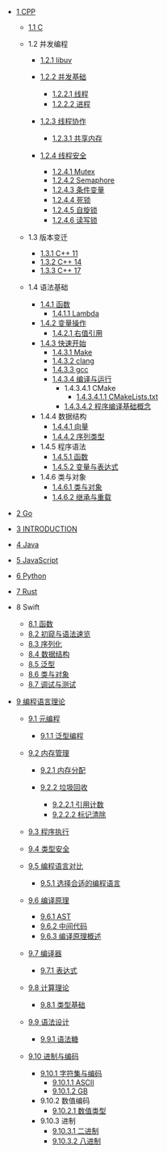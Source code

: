   - [1 CPP](/CPP/README.md)
    - [1.1 C](/CPP/C/README.md)
      
    - 1.2 并发编程
      - [1.2.1 libuv](/CPP/并发编程/libuv/README.md)
        
      - [1.2.2 并发基础](/CPP/并发编程/并发基础/README.md)
        - [1.2.2.1 线程](/CPP/并发编程/并发基础/线程.md)
        - [1.2.2.2 进程](/CPP/并发编程/并发基础/进程.md)
      - [1.2.3 线程协作](/CPP/并发编程/线程协作/README.md)
        - [1.2.3.1 共享内存](/CPP/并发编程/线程协作/共享内存.md)
      - [1.2.4 线程安全](/CPP/并发编程/线程安全/README.md)
        - [1.2.4.1 Mutex](/CPP/并发编程/线程安全/Mutex.md)
        - [1.2.4.2 Semaphore](/CPP/并发编程/线程安全/Semaphore.md)
        - [1.2.4.3 条件变量](/CPP/并发编程/线程安全/条件变量.md)
        - [1.2.4.4 死锁](/CPP/并发编程/线程安全/死锁.md)
        - [1.2.4.5 自旋锁](/CPP/并发编程/线程安全/自旋锁.md)
        - [1.2.4.6 读写锁](/CPP/并发编程/线程安全/读写锁.md)
    - 1.3 版本变迁
      - [1.3.1 C++ 11](/CPP/版本变迁/C++%2011.md)
      - [1.3.2 C++ 14](/CPP/版本变迁/C++%2014.md)
      - [1.3.3 C++ 17](/CPP/版本变迁/C++%2017.md)
    - 1.4 语法基础
      - [1.4.1 函数](/CPP/语法基础/函数/README.md)
        - [1.4.1.1 Lambda](/CPP/语法基础/函数/Lambda.md)
      - [1.4.2 变量操作](/CPP/语法基础/变量操作/README.md)
        - [1.4.2.1 右值引用](/CPP/语法基础/变量操作/右值引用.md)
      - [1.4.3 快速开始](/CPP/语法基础/快速开始/README.md)
        - [1.4.3.1 Make](/CPP/语法基础/快速开始/Make.md)
        - [1.4.3.2 clang](/CPP/语法基础/快速开始/clang.md)
        - [1.4.3.3 gcc](/CPP/语法基础/快速开始/gcc.md)
        - [1.4.3.4 编译与运行](/CPP/语法基础/快速开始/编译与运行/README.md)
          - 1.4.3.4.1 CMake
            - [1.4.3.4.1.1 CMakeLists.txt](/CPP/语法基础/快速开始/编译与运行/CMake/CMakeLists.txt.md)
          - [1.4.3.4.2 程序编译基础概念](/CPP/语法基础/快速开始/编译与运行/程序编译基础概念.md)
      - 1.4.4 数据结构
        - [1.4.4.1 向量](/CPP/语法基础/数据结构/向量.md)
        - [1.4.4.2 序列类型](/CPP/语法基础/数据结构/序列类型.md)
      - 1.4.5 程序语法
        - [1.4.5.1 函数](/CPP/语法基础/程序语法/函数.md)
        - [1.4.5.2 变量与表达式](/CPP/语法基础/程序语法/变量与表达式.md)
      - 1.4.6 类与对象
        - [1.4.6.1 类与对象](/CPP/语法基础/类与对象/类与对象.md)
        - [1.4.6.2 继承与重载](/CPP/语法基础/类与对象/继承与重载.md)
  - [2 Go](/Go/README.md)
    
  - [3 INTRODUCTION](/INTRODUCTION.md)
  - [4 Java](/Java/README.md)
    
  - [5 JavaScript](/JavaScript/README.md)
    
  - [6 Python](/Python/README.md)
    
  - [7 Rust](/Rust/README.md)
    
  - 8 Swift
    - [8.1 函数](/Swift/函数.md)
    - [8.2 初窥与语法速览](/Swift/初窥与语法速览.md)
    - [8.3 序列化](/Swift/序列化.md)
    - [8.4 数据结构](/Swift/数据结构.md)
    - [8.5 泛型](/Swift/泛型.md)
    - [8.6 类与对象](/Swift/类与对象.md)
    - [8.7 调试与测试](/Swift/调试与测试.md)
  - [9 编程语言理论](/编程语言理论/README.md)
    - [9.1 元编程](/编程语言理论/元编程/README.md)
      - [9.1.1 泛型编程](/编程语言理论/元编程/泛型编程.md)
    - [9.2 内存管理](/编程语言理论/内存管理/README.md)
      - [9.2.1 内存分配](/编程语言理论/内存管理/内存分配/README.md)
        
      - [9.2.2 垃圾回收](/编程语言理论/内存管理/垃圾回收/README.md)
        - [9.2.2.1 引用计数](/编程语言理论/内存管理/垃圾回收/引用计数.md)
        - [9.2.2.2 标记清除](/编程语言理论/内存管理/垃圾回收/标记清除.md)
    - [9.3 程序执行](/编程语言理论/程序执行/README.md)
      
    - [9.4 类型安全](/编程语言理论/类型安全/README.md)
      
    - [9.5 编程语言对比](/编程语言理论/编程语言对比/README.md)
      - [9.5.1 选择合适的编程语言](/编程语言理论/编程语言对比/选择合适的编程语言.md)
    - [9.6 编译原理](/编程语言理论/编译原理/README.md)
      - [9.6.1 AST](/编程语言理论/编译原理/AST.md)
      - [9.6.2 中间代码](/编程语言理论/编译原理/中间代码.md)
      - [9.6.3 编译原理概述](/编程语言理论/编译原理/编译原理概述.md)
    - [9.7 编译器](/编程语言理论/编译器/README.md)
      - [9.7.1 表达式](/编程语言理论/编译器/表达式.md)
    - [9.8 计算理论](/编程语言理论/计算理论/README.md)
      - [9.8.1 类型基础](/编程语言理论/计算理论/类型基础.md)
    - [9.9 语法设计](/编程语言理论/语法设计/README.md)
      - [9.9.1 语法糖](/编程语言理论/语法设计/语法糖.md)
    - [9.10 进制与编码](/编程语言理论/进制与编码/README.md)
      - [9.10.1 字符集与编码](/编程语言理论/进制与编码/字符集与编码/README.md)
        - [9.10.1.1 ASCII](/编程语言理论/进制与编码/字符集与编码/ASCII.md)
        - [9.10.1.2 GB](/编程语言理论/进制与编码/字符集与编码/GB.md)
      - 9.10.2 数值编码
        - [9.10.2.1 数值类型](/编程语言理论/进制与编码/数值编码/数值类型.md)
      - 9.10.3 进制
        - [9.10.3.1 二进制](/编程语言理论/进制与编码/进制/二进制.md)
        - [9.10.3.2 八进制](/编程语言理论/进制与编码/进制/八进制.md)
